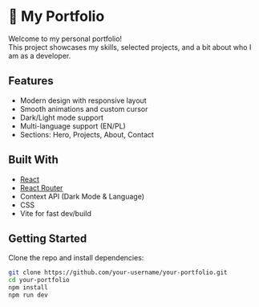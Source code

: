 # 🌸 My Portfolio

Welcome to my personal portfolio!  
This project showcases my skills, selected projects, and a bit about who I am as a developer.

## Features
- Modern design with responsive layout
- Smooth animations and custom cursor
- Dark/Light mode support
- Multi-language support (EN/PL)
- Sections: Hero, Projects, About, Contact

## Built With
- [React](https://reactjs.org/)
- [React Router](https://reactrouter.com/)
- Context API (Dark Mode & Language)
- CSS 
- Vite for fast dev/build

## Getting Started
Clone the repo and install dependencies:

```bash
git clone https://github.com/your-username/your-portfolio.git
cd your-portfolio
npm install
npm run dev